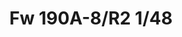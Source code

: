 ---
title: "Fw 190A-8/R2 1/48"
price: 3450.00 
desc: "PROFIPACK, Fw 190A-8/R2 1/48, razmera: 1/48"
img_path: "/assets/img/82145.jpg"
brand: AMMO
available: true
special_offer: false
new: false
soon: false
cat: "Plasticne-Makete"
subcat: "PM-EDUARD"
subsubcat: ""
sifra: "82145"
---
